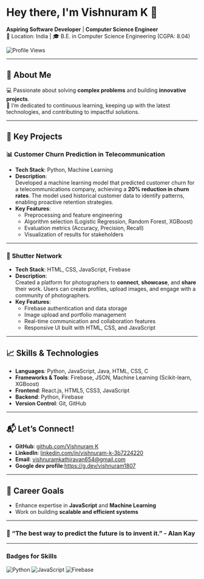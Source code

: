 # Hey there, I'm **Vishnuram K** 👋  
**Aspiring Software Developer** | **Computer Science Engineer**  
📍 Location: India | 🎓 B.E. in Computer Science Engineering (CGPA: 8.04)  

![Profile Views](https://komarev.com/ghpvc/?username=VishnuramK)  

---

## 🌟 About Me  
💻 Passionate about solving **complex problems** and building **innovative projects**.  
🚀 I’m dedicated to continuous learning, keeping up with the latest technologies, and contributing to impactful solutions.  

---

## 💼 Key Projects  

### 📊 **Customer Churn Prediction in Telecommunication**  
- **Tech Stack**: Python, Machine Learning  
- **Description**:  
  Developed a machine learning model that predicted customer churn for a telecommunications company, achieving a **20% reduction in churn rates**. The model used historical customer data to identify patterns, enabling proactive retention strategies.  
- **Key Features**:  
  - Preprocessing and feature engineering  
  - Algorithm selection (Logistic Regression, Random Forest, XGBoost)  
  - Evaluation metrics (Accuracy, Precision, Recall)  
  - Visualization of results for stakeholders  

---

### 📸 **Shutter Network**  
- **Tech Stack**: HTML, CSS, JavaScript, Firebase  
- **Description**:  
  Created a platform for photographers to **connect**, **showcase**, and **share** their work. Users can create profiles, upload images, and engage with a community of photographers.  
- **Key Features**:  
  - Firebase authentication and data storage  
  - Image upload and portfolio management  
  - Real-time communication and collaboration features  
  - Responsive UI built with HTML, CSS, and JavaScript  

---

## 📈 Skills & Technologies  

- **Languages**: Python, JavaScript, Java, HTML, CSS, C  
- **Frameworks & Tools**: Firebase, JSON, Machine Learning (Scikit-learn, XGBoost)  
- **Frontend**: React.js, HTML5, CSS3, JavaScript  
- **Backend**: Python, Firebase  
- **Version Control**: Git, GitHub  

---

## 📬 Let’s Connect!  
- **GitHub**: [github.com/Vishnuram K](https://github.com/vishnuram18)  
- **LinkedIn**: [linkedin.com/in/vishnuram-k-3b7224220](https://www.linkedin.com/in/vishnuram-k-3b7224220)  
- **Email**: vishnuramkathiravan654@gmail.com
- **Google dev profile**:https://g.dev/vishnuram1807

---

## 🎯 Career Goals  
- Enhance expertise in **JavaScript** and **Machine Learning**  
- Work on building **scalable and efficient systems**  

---

### 💬 “**The best way to predict the future is to invent it.**” - Alan Kay

---

### **Badges for Skills**
![Python](https://img.shields.io/badge/-Python-blue)
![JavaScript](https://img.shields.io/badge/-JavaScript-yellow)
![Firebase](https://img.shields.io/badge/-Firebase-orange)
